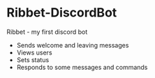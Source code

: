 # Ribbet-DiscordBot
Ribbet - my first discord bot
- Sends welcome and leaving messages
- Views users
- Sets status
- Responds to some messages and commands

